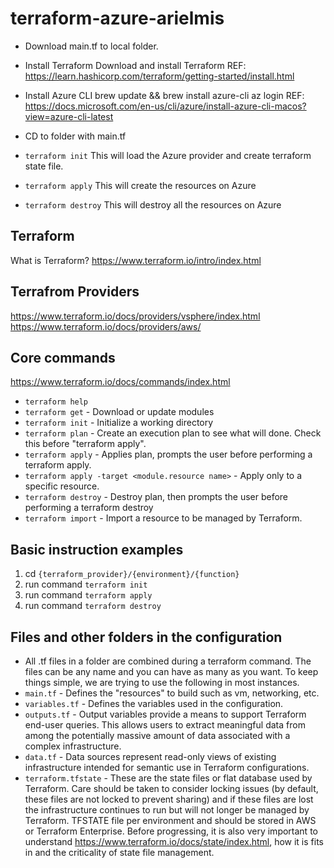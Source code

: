 # terraform-azure-arielmis

* Download main.tf to local folder.

* Install Terraform
Download and install Terraform
REF: https://learn.hashicorp.com/terraform/getting-started/install.html

* Install Azure CLI
brew update && brew install azure-cli
az login
REF: https://docs.microsoft.com/en-us/cli/azure/install-azure-cli-macos?view=azure-cli-latest

* CD to folder with main.tf

* `terraform init`
This will load the Azure provider and create terraform state file.

* `terraform apply`
This will create the resources on Azure

* `terraform destroy`
This will destroy all the resources on Azure



## Terraform
What is Terraform?
https://www.terraform.io/intro/index.html

## Terrafrom Providers
https://www.terraform.io/docs/providers/vsphere/index.html
https://www.terraform.io/docs/providers/aws/

## Core commands
https://www.terraform.io/docs/commands/index.html
* `terraform help`
* `terraform get` - Download or update modules
* `terraform init` - Initialize a working directory
* `terraform plan` - Create an execution plan to see what will done. Check this before "terraform apply".
* `terraform apply` - Applies plan, prompts the user before performing a terraform apply.
* `terraform apply -target <module.resource name>` - Apply only to a specific resource.
* `terraform destroy` - Destroy plan, then prompts the user before performing a terraform destroy
* `terraform import`  - Import a resource to be managed by Terraform.

## Basic instruction examples
1. cd `{terraform_provider}/{environment}/{function}`
2. run command `terraform init`
3. run command `terraform apply`
4. run command `terraform destroy`

## Files and other folders in the configuration
* All .tf files in a folder are combined during a terraform command. The files can be any name and you can have as many as you want. To keep things simple, we are trying to use the following in most instances.
* `main.tf` - Defines the "resources" to build such as vm, networking, etc.
* `variables.tf` - Defines the variables used in the configuration.
* `outputs.tf` - Output variables provide a means to support Terraform end-user queries. This allows users to extract meaningful data from among the potentially massive amount of data associated with a complex infrastructure.
* `data.tf` - Data sources represent read-only views of existing infrastructure intended for semantic use in Terraform configurations.
* `terraform.tfstate` - These are the state files or flat database used by Terraform. Care should be taken to consider locking issues (by default, these files are not locked to prevent sharing) and if these files are lost the infrastructure continues to run but will not longer be managed by Terraform. TFSTATE file per environment and should be stored in AWS or Terraform Enterprise. Before progressing, it is also very important to understand https://www.terraform.io/docs/state/index.html, how it is fits in and the criticality of state file management.

